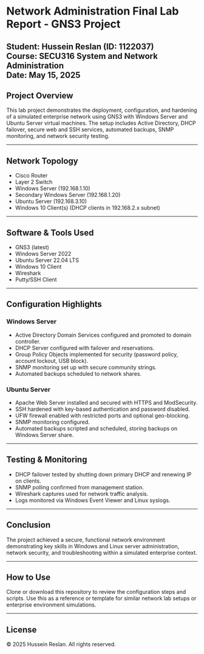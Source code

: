 # Network Administration Final Lab Report - GNS3 Project

**Student:** Hussein Reslan (ID: 1122037)  
**Course:** SECU316 System and Network Administration  
**Date:** May 15, 2025
---

## Project Overview

This lab project demonstrates the deployment, configuration, and hardening of a simulated enterprise network using GNS3 with Windows Server and Ubuntu Server virtual machines. The setup includes Active Directory, DHCP failover, secure web and SSH services, automated backups, SNMP monitoring, and network security testing.

---

## Network Topology

- Cisco Router  
- Layer 2 Switch  
- Windows Server (192.168.1.10)  
- Secondary Windows Server (192.168.1.20)  
- Ubuntu Server (192.168.3.10)  
- Windows 10 Client(s) (DHCP clients in 192.168.2.x subnet)  

---

## Software & Tools Used

- GNS3 (latest)  
- Windows Server 2022  
- Ubuntu Server 22.04 LTS  
- Windows 10 Client  
- Wireshark  
- Putty/SSH Client  

---

## Configuration Highlights

### Windows Server

- Active Directory Domain Services configured and promoted to domain controller.  
- DHCP Server configured with failover and reservations.  
- Group Policy Objects implemented for security (password policy, account lockout, USB block).  
- SNMP monitoring set up with secure community strings.  
- Automated backups scheduled to network shares.

### Ubuntu Server

- Apache Web Server installed and secured with HTTPS and ModSecurity.  
- SSH hardened with key-based authentication and password disabled.  
- UFW firewall enabled with restricted ports and optional geo-blocking.  
- SNMP monitoring configured.  
- Automated backups scripted and scheduled, storing backups on Windows Server share.

---

## Testing & Monitoring

- DHCP failover tested by shutting down primary DHCP and renewing IP on clients.  
- SNMP polling confirmed from management station.  
- Wireshark captures used for network traffic analysis.  
- Logs monitored via Windows Event Viewer and Linux syslogs.

---

## Conclusion

The project achieved a secure, functional network environment demonstrating key skills in Windows and Linux server administration, network security, and troubleshooting within a simulated enterprise context.

---

## How to Use

Clone or download this repository to review the configuration steps and scripts. Use this as a reference or template for similar network lab setups or enterprise environment simulations.

---

## License

© 2025 Hussein Reslan. All rights reserved.

